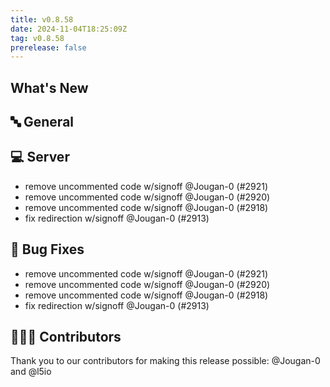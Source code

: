 ```yaml
---
title: v0.8.58
date: 2024-11-04T18:25:09Z
tag: v0.8.58
prerelease: false
---
```


## What's New
## 🔤 General
## 💻 Server

- remove uncommented code w/signoff @Jougan-0 (#2921)
- remove uncommented code w/signoff @Jougan-0 (#2920)
- remove uncommented code w/signoff @Jougan-0 (#2918)
- fix redirection w/signoff @Jougan-0 (#2913)

## 🐛 Bug Fixes

- remove uncommented code w/signoff @Jougan-0 (#2921)
- remove uncommented code w/signoff @Jougan-0 (#2920)
- remove uncommented code w/signoff @Jougan-0 (#2918)
- fix redirection w/signoff @Jougan-0 (#2913)

## 👨🏽‍💻 Contributors

Thank you to our contributors for making this release possible:
@Jougan-0 and @l5io

